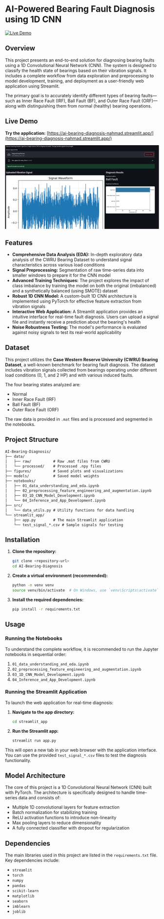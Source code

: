 # AI-Powered Bearing Fault Diagnosis using 1D CNN

[![Live Demo](https://static.streamlit.io/badges/streamlit_badge_black_white.svg)](https://ai-bearing-diagnosis-nahmad.streamlit.app/)

## Overview

This project presents an end-to-end solution for diagnosing bearing faults using a 1D Convolutional Neural Network (CNN). The system is designed to classify the health state of bearings based on their vibration signals. It includes a complete workflow from data exploration and preprocessing to model development, training, and deployment as a user-friendly web application using Streamlit.

The primary goal is to accurately identify different types of bearing faults—such as Inner Race Fault (IRF), Ball Fault (BF), and Outer Race Fault (ORF)—along with distinguishing them from normal (healthy) bearing operations.

## Live Demo

**Try the application:** [https://ai-bearing-diagnosis-nahmad.streamlit.app/](https://ai-bearing-diagnosis-nahmad.streamlit.app/)

![Demo Screenshot](demo-image.png)

## Features

* **Comprehensive Data Analysis (EDA):** In-depth exploratory data analysis of the CWRU Bearing Dataset to understand signal characteristics across various load conditions
* **Signal Preprocessing:** Segmentation of raw time-series data into smaller windows to prepare it for the CNN model
* **Advanced Training Techniques:** The project explores the impact of class imbalance by training the model on both the original (imbalanced) and a synthetically balanced (using SMOTE) dataset
* **Robust 1D CNN Model:** A custom-built 1D CNN architecture is implemented using PyTorch for effective feature extraction from vibration signals
* **Interactive Web Application:** A Streamlit application provides an intuitive interface for real-time fault diagnosis. Users can upload a signal file and instantly receive a prediction about the bearing's health
* **Noise Robustness Testing:** The model's performance is evaluated against noisy signals to test its real-world applicability

## Dataset

This project utilizes the **Case Western Reserve University (CWRU) Bearing Dataset**, a well-known benchmark for bearing fault diagnosis. The dataset includes vibration signals collected from bearings operating under different load conditions (0, 1, and 2 HP) and with various induced faults.

The four bearing states analyzed are:
* Normal
* Inner Race Fault (IRF)
* Ball Fault (BF)
* Outer Race Fault (ORF)

The raw data is provided in `.mat` files and is processed and segmented in the notebooks.

## Project Structure

```
AI-Bearing-Diagnosis/
├── data/
│   ├── raw/          # Raw .mat files from CWRU
│   └── processed/    # Processed .npy files
├── figures/          # Saved plots and visualizations
├── models/           # Saved model weights
├── notebooks/
│   ├── 01_data_understanding_and_eda.ipynb
│   ├── 02_preprocessing_feature_engineering_and_augmentation.ipynb
│   ├── 03_1D_CNN_Model_Development.ipynb
│   └── 04_Inference_and_App_Development.ipynb
├── src/
│   └── data_utils.py # Utility functions for data handling
└── streamlit_app/
    ├── app.py        # The main Streamlit application
    └── test_signal_*.csv # Sample signals for testing
```

## Installation

1. **Clone the repository:**
   ```bash
   git clone <repository-url>
   cd AI-Bearing-Diagnosis
   ```

2. **Create a virtual environment (recommended):**
   ```bash
   python -m venv venv
   source venv/bin/activate  # On Windows, use `venv\Scripts\activate`
   ```

3. **Install the required dependencies:**
   ```bash
   pip install -r requirements.txt
   ```

## Usage

### Running the Notebooks

To understand the complete workflow, it is recommended to run the Jupyter notebooks in sequential order:

1. `01_data_understanding_and_eda.ipynb`
2. `02_preprocessing_feature_engineering_and_augmentation.ipynb`
3. `03_1D_CNN_Model_Development.ipynb`
4. `04_Inference_and_App_Development.ipynb`

### Running the Streamlit Application

To launch the web application for real-time diagnosis:

1. **Navigate to the app directory:**
   ```bash
   cd streamlit_app
   ```

2. **Run the Streamlit app:**
   ```bash
   streamlit run app.py
   ```

This will open a new tab in your web browser with the application interface. You can use the provided `test_signal_*.csv` files to test the diagnosis functionality.

## Model Architecture

The core of this project is a 1D Convolutional Neural Network (CNN) built with PyTorch. The architecture is specifically designed to handle time-series data and consists of:

* Multiple 1D convolutional layers for feature extraction
* Batch normalization for stabilizing training
* ReLU activation functions to introduce non-linearity
* Max pooling layers to reduce dimensionality
* A fully connected classifier with dropout for regularization

## Dependencies

The main libraries used in this project are listed in the `requirements.txt` file. Key dependencies include:

* `streamlit`
* `torch`
* `numpy`
* `pandas`
* `scikit-learn`
* `matplotlib`
* `seaborn`
* `imblearn`
* `joblib`